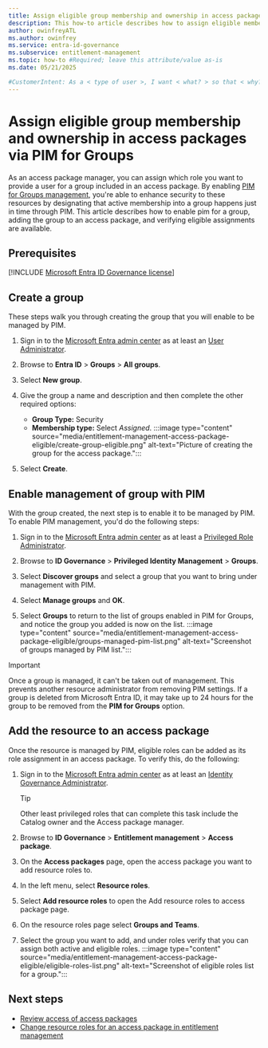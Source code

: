 ```yaml
---
title: Assign eligible group membership and ownership in access packages via PIM for Groups
description: This how-to article describes how to assign eligible membership and ownership to a group via pim in an access package.
author: owinfreyATL
ms.author: owinfrey
ms.service: entra-id-governance
ms.subservice: entitlement-management
ms.topic: how-to #Required; leave this attribute/value as-is
ms.date: 05/21/2025

#CustomerIntent: As a < type of user >, I want < what? > so that < why? >.
---
```


<!--
Remove all the comments in this template before you sign-off or merge to the main branch.

This template provides the basic structure of a How-to article pattern. See the
[instructions - How-to](../level4/article-how-to-guide.md) in the pattern library.

You can provide feedback about this template at: https://aka.ms/patterns-feedback

How-to is a procedure-based article pattern that show the user how to complete a task in their own environment. A task is a work activity that has a definite beginning and ending, is observable, consist of two or more definite steps, and leads to a product, service, or decision.

-->

<!-- 1. H1 -----------------------------------------------------------------------------

Required: Use a "<verb> * <noun>" format for your H1. Pick an H1 that clearly conveys the task the user will complete.

For example: "Migrate data from regular tables to ledger tables" or "Create a new Azure SQL Database".

* Include only a single H1 in the article.
* Don't start with a gerund.
* Don't include "Tutorial" in the H1.

-->

# Assign eligible group membership and ownership in access packages via PIM for Groups

As an access package manager, you can assign which role you want to provide a user for a group included in an access package. By enabling [PIM for Groups management](../id-governance/privileged-identity-management/groups-discover-groups.md), you're able to enhance security to these resources by designating that active membership into a group happens just in time through PIM. This article describes how to enable pim for a group, adding the group to an access package, and verifying eligible assignments are available.

<!---Avoid notes, tips, and important boxes. Readers tend to skip over them. Better to put that info directly into the article text.

-->

<!-- 3. Prerequisites --------------------------------------------------------------------

Required: Make Prerequisites the first H2 after the H1. 

* Provide a bulleted list of items that the user needs.
* Omit any preliminary text to the list.
* If there aren't any prerequisites, list "None" in plain text, not as a bulleted item.

-->

## Prerequisites

[!INCLUDE [Microsoft Entra ID Governance license](../includes/entra-entra-governance-license.md)]

<!-- 4. Task H2s ------------------------------------------------------------------------------

Required: Multiple procedures should be organized in H2 level sections. A section contains a major grouping of steps that help users complete a task. Each section is represented as an H2 in the article.

For portal-based procedures, minimize bullets and numbering.

* Each H2 should be a major step in the task.
* Phrase each H2 title as "<verb> * <noun>" to describe what they'll do in the step.
* Don't start with a gerund.
* Don't number the H2s.
* Begin each H2 with a brief explanation for context.
* Provide a ordered list of procedural steps.
* Provide a code block, diagram, or screenshot if appropriate
* An image, code block, or other graphical element comes after numbered step it illustrates.
* If necessary, optional groups of steps can be added into a section.
* If necessary, alternative groups of steps can be added into a section.

-->

## Create a group

These steps walk you through creating the group that you will enable to be managed by PIM. 

1. Sign in to the [Microsoft Entra admin center](https://entra.microsoft.com) as at least an [User Administrator](~/identity/role-based-access-control/permissions-reference.md#user-administrator).

1. Browse to **Entra ID** > **Groups** > **All groups**.

1. Select **New group**.

1. Give the group a name and description and then complete the other required options:
   - **Group Type:** Security
   - **Membership type:** Select *Assigned*.
   :::image type="content" source="media/entitlement-management-access-package-eligible/create-group-eligible.png" alt-text="Picture of creating the group for the access package.":::
1. Select **Create**.



## Enable management of group with PIM

With the group created, the next step is to enable it to be managed by PIM. To enable PIM management, you'd do the following steps:

1. Sign in to the [Microsoft Entra admin center](https://entra.microsoft.com) as at least a [Privileged Role Administrator](~/identity/role-based-access-control/permissions-reference.md#privileged-role-administrator).

1. Browse to **ID Governance** > **Privileged Identity Management** > **Groups**.

1. Select **Discover groups** and select a group that you want to bring under management with PIM.

1. Select **Manage groups** and **OK**.

1. Select **Groups** to return to the list of groups enabled in PIM for Groups, and notice the group you added is now on the list.
    :::image type="content" source="media/entitlement-management-access-package-eligible/groups-managed-pim-list.png" alt-text="Screenshot of groups managed by PIM list.":::

> [!IMPORTANT]
> Once a group is managed, it can't be taken out of management. This prevents another resource administrator from removing PIM settings. If a group is deleted from Microsoft Entra ID, it may take up to 24 hours for the group to be removed from the **PIM for Groups** option.

## Add the resource to an access package

Once the resource is managed by PIM, eligible roles can be added as its role assignment in an access package. To verify this, do the following:

1. Sign in to the [Microsoft Entra admin center](https://entra.microsoft.com) as at least an [Identity Governance Administrator](../identity/role-based-access-control/permissions-reference.md#identity-governance-administrator).
    > [!TIP]
    > Other least privileged roles that can complete this task include the Catalog owner and the Access package manager.
1. Browse to **ID Governance** > **Entitlement management** > **Access package**.

1. On the **Access packages** page, open the access package you want to add resource roles to.

1. In the left menu, select **Resource roles**.

1. Select **Add resource roles** to open the Add resource roles to access package page.

1. On the resource roles page select **Groups and Teams**.

1. Select the group you want to add, and under roles verify that you can assign both active and eligible roles.
    :::image type="content" source="media/entitlement-management-access-package-eligible/eligible-roles-list.png" alt-text="Screenshot of eligible roles list for a group.":::



## Next steps

- [Review access of access packages](entitlement-management-access-reviews-review-access.md)
- [Change resource roles for an access package in entitlement management](entitlement-management-access-package-resources.md)
